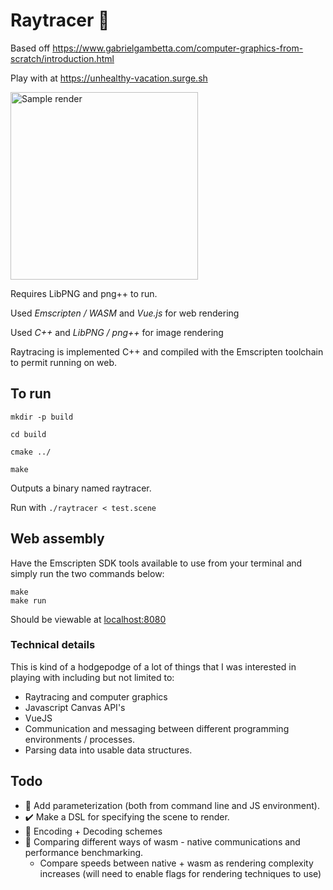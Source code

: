 # Raytracer 🔴

Based off https://www.gabrielgambetta.com/computer-graphics-from-scratch/introduction.html

Play with at https://unhealthy-vacation.surge.sh

<img src=https://user-images.githubusercontent.com/20323081/68098609-9974f900-fe8b-11e9-9ee7-ed1291d64993.png alt="Sample render" width=300px/>

Requires LibPNG and png++ to run.

Used _Emscripten / WASM_ and _Vue.js_ for web rendering

Used _C++_ and _LibPNG / png++_ for image rendering

Raytracing is implemented C++ and compiled with the Emscripten toolchain to permit running on web.

## To run
```
mkdir -p build

cd build

cmake ../

make
```
Outputs a binary named raytracer.

Run with `./raytracer < test.scene`

## Web assembly
Have the Emscripten SDK tools available to use from your terminal and simply run the two commands below: 
```
make
make run
```
Should be viewable at [localhost:8080](localhost:8080)

### Technical details

This is kind of a hodgepodge of a lot of things that I was interested in playing with including but not limited to:

- Raytracing and computer graphics
- Javascript Canvas API's 
- VueJS
- Communication and messaging between different programming environments / processes.
- Parsing data into usable data structures.

## Todo
- 🚧 Add parameterization (both from command line and JS environment).
- ✔️ Make a DSL for specifying the scene to render. 
- 🤔 Encoding + Decoding schemes
- 🤔 Comparing different ways of wasm - native communications and performance benchmarking.
  - Compare speeds between native + wasm as rendering complexity increases (will need to enable flags for rendering techniques to use)
